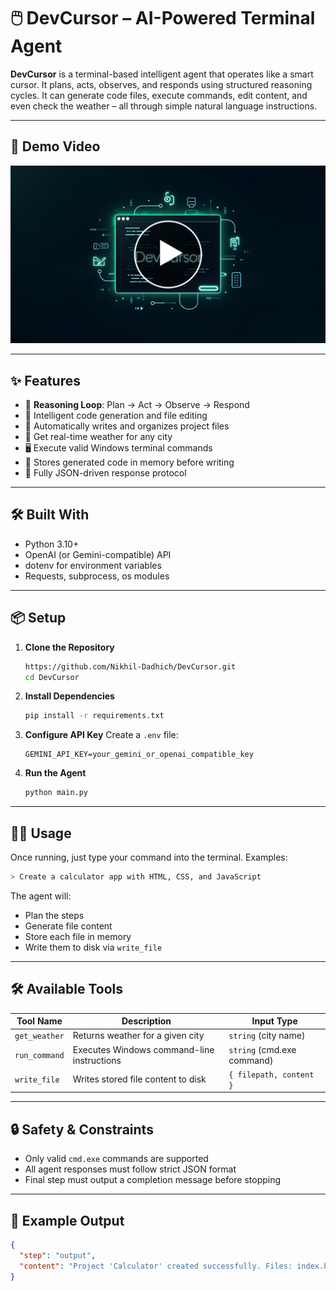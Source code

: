 # 🖱️ DevCursor – AI-Powered Terminal Agent

**DevCursor** is a terminal-based intelligent agent that operates like a smart cursor. It plans, acts, observes, and responds using structured reasoning cycles. It can generate code files, execute commands, edit content, and even check the weather – all through simple natural language instructions.

---

## 🎥 Demo Video

<p align="center">
  <a href="https://www.youtube.com/watch?v=W-acj5qVz8I">
    <img src="https://github.com/Nikhil-Dadhich/DevCursor/blob/main/DevCursor.jpg" alt="Watch the demo" width="600">
  </a>
</p>




---

## ✨ Features

- 🔁 **Reasoning Loop**: Plan → Act → Observe → Respond
- 🧠 Intelligent code generation and file editing
- 📂 Automatically writes and organizes project files
- 📡 Get real-time weather for any city
- 🖥️ Execute valid Windows terminal commands
- 💾 Stores generated code in memory before writing
- 💬 Fully JSON-driven response protocol

---

## 🛠️ Built With

- Python 3.10+
- OpenAI (or Gemini-compatible) API
- dotenv for environment variables
- Requests, subprocess, os modules

---

## 📦 Setup

1. **Clone the Repository**
   ```bash
   https://github.com/Nikhil-Dadhich/DevCursor.git
   cd DevCursor
   ```

2. **Install Dependencies**
   ```bash
   pip install -r requirements.txt
   ```

3. **Configure API Key**
   Create a `.env` file:
   ```
   GEMINI_API_KEY=your_gemini_or_openai_compatible_key
   ```

4. **Run the Agent**
   ```bash
   python main.py
   ```

---

## 🧑‍💻 Usage

Once running, just type your command into the terminal. Examples:

```bash
> Create a calculator app with HTML, CSS, and JavaScript
```

The agent will:
- Plan the steps
- Generate file content
- Store each file in memory
- Write them to disk via `write_file`

---

## 🛠️ Available Tools

| Tool Name     | Description                                | Input Type         |
|---------------|--------------------------------------------|--------------------|
| `get_weather` | Returns weather for a given city           | `string` (city name) |
| `run_command` | Executes Windows command-line instructions | `string` (cmd.exe command) |
| `write_file`  | Writes stored file content to disk         | `{ filepath, content }` |

---

## 🔒 Safety & Constraints

- Only valid `cmd.exe` commands are supported
- All agent responses must follow strict JSON format
- Final step must output a completion message before stopping

---

## 📂 Example Output

```json
{
  "step": "output",
  "content": "Project 'Calculator' created successfully. Files: index.html, styles.css, script.js are located in the 'Calculator' directory."
}
```
